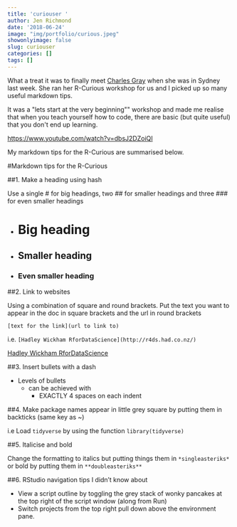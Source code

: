 ```yaml
---
title: 'curiouser '
author: Jen Richmond
date: '2018-06-24'
image: "img/portfolio/curious.jpeg"
showonlyimage: false
slug: curiouser
categories: []
tags: []
---
```



What a treat it was to finally meet [Charles Gray](https://twitter.com/cantabile) when she was in Sydney last week. She ran her R-Curious workshop for us and I picked up so many useful markdown tips. 

<!--more-->

It was a "lets start at the very beginning"" workshop and made me realise that when you teach yourself how to code, there are basic (but quite useful) that you don't end up learning. 

https://www.youtube.com/watch?v=dbsJ2DZoiQI


My markdown tips for the R-Curious are summarised below. 



#Markdown tips for the R-Curious

##1. Make a heading using hash 

Use a single # for big headings, two ## for smaller headings and three ### for even smaller headings

- # Big heading
- ## Smaller heading
- ### Even smaller heading

##2. Link to websites

Using a combination of square and round brackets. Put the text you want to appear in the doc in square brackets and the url in round brackets 

`[text for the link](url to link to)`

i.e.
`[Hadley Wickham RforDataScience](http://r4ds.had.co.nz/)`

[Hadley Wickham RforDataScience](http://r4ds.had.co.nz/)

##3. Insert bullets with a dash

- Levels of bullets 
    - can be achieved with 
        - EXACTLY 4 spaces on each indent

##4. Make package names appear in little grey square by putting them in backticks (same key as ~)

i.e
Load `tidyverse` by using the function `library(tidyverse)`

##5. Italicise and bold

Change the formatting to italics but putting things them in `*singleasteriks*` or bold by putting them in `**doubleasteriks**`


##6. RStudio navigation tips I didn’t know about

- View a script outline by toggling the grey stack of wonky pancakes at the top right of the script window (along from Run)
- Switch projects from the top right pull down above the environment pane. 


